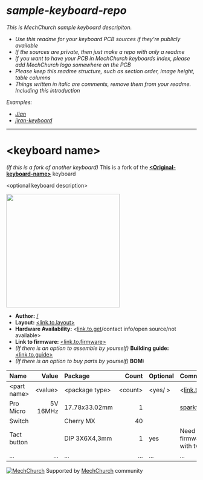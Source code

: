 # _sample-keyboard-repo_
_This is MechChurch sample keyboard descripiton._

* _Use this readme for your keyboard PCB sources if they're publicly available_
* _If the sources are private, then just make a repo with only a readme_
* _If you want to have your PCB in MechChurch keyboards index, please add MechChurch logo somewhere on the PCB_
* _Please keep this readme structure, such as section order, image height, table columns_
* _Things written in italic are comments, remove them from your readme. Including this introduction_

_Examples:_
* _[Jian](https://github.com/KGOH/Jian-Info/blob/master/README.md)_
* _[jiran-keyboard](https://github.com/Ladniy/jiran-keyboard/blob/master/README.md)_
---

# \<keyboard name> 

_(If this is a fork of another keyboard)_ This is a fork of the [__\<Original-keyboard-name>__](link.to.original.keyboard) keyboard

\<optional keyboard description>

<img src="https://i.imgur.com/wWjpgZU.png" data-canonical-src="Photo/Render/Layout" height="300"/>

* __Author:__ [/<contact links>]()
* __Layout:__ [\<link.to.layout>](http://www.keyboard-layout-editor.com/#/gists/a40840a99de144a561b8c5759ac75534)
* __Hardware Availability:__ \<[link.to.get]()/contact info/open source/not available>
* __Link to firmware:__ [\<link.to.firmware>](https://github.com/qmk/qmk_firmware/tree/master/keyboards/2_milk)
* _(If there is an option to assemble by yourself)_ __Building guide:__  [\<link.to.guide>](place-guide-in-separate-file-in-the-same-repo)
* _(If there is an option to buy parts by yourself)_ __BOM:__

| Name           | Value         | Package           | Count        | Optional  | Comment                           |
| :------------- | ------------: | :---------------- | -----------: | :-------- | :-------------------------------- |
| \<part name>   | \<value>      | \<package type>   | \<count>     |  \<yes/  >| \<[link.to.source]()/function/etc>|
| Pro Micro      | 5V 16MHz      |     17.78x33.02mm | 1            |           | [sparkfun.com](https://www.sparkfun.com/products/12640) |
| Switch         |               | Cherry MX         | 40           |           |                                   |
| Tact button    |               | DIP 3X6X4,3mm     | 1            |     yes   | Need to reset pcb without firmware, you can do this with tweezers |
|            ... |           ... |               ... |         ...  |       ... |                               ... |

[![MechChurch](https://i.imgur.com/QHzKmkz.png)](https://t.me/s/mechchurch) Supported by [MechChurch](https://t.me/s/mechchurch) community

